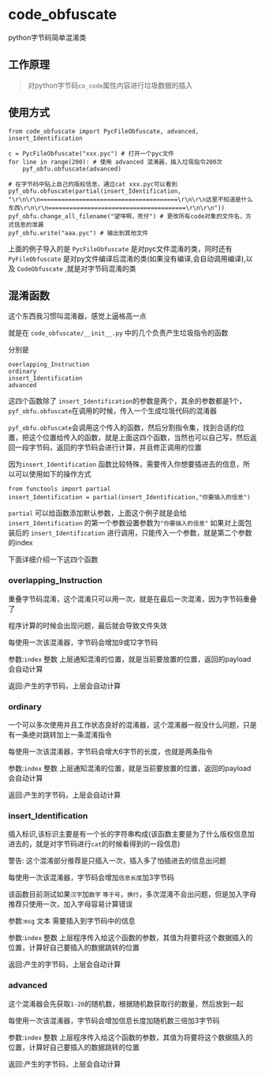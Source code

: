 # code_obfuscate

python字节码简单混淆类

## 工作原理
> 对python字节码`co_code`属性内容进行垃圾数据的插入

## 使用方式

    from code_obfuscate import PycFileObfuscate, advanced, insert_Identification
    
    c = PycFileObfuscate("xxx.pyc") # 打开一个pyc文件
    for line in range(200): # 使用 advanced 混淆器，插入垃圾指令200次
        pyf_obfu.obfuscate(advanced)
    
    # 在字节码中贴上自己的版权信息，通过cat xxx.pyc可以看到
    pyf_obfu.obfuscate(partial(insert_Identification, "\r\n\r\n=======================================\r\n\r\n这里不知道是什么东西\r\n\r\n=======================================\r\n\r\n"))
    pyf_obfu.change_all_filename("望咩啊，死仔") # 更改所有code对象的文件名，方式信息的泄漏
    pyf_obfu.write("aaa.pyc") # 输出到其他文件

上面的例子导入的是 `PycFileObfuscate` 是对pyc文件混淆的类，同时还有 `PyFileObfuscate` 是对py文件编译后混淆的类(如果没有编译,会自动调用编译),以及 `CodeObfuscate` ,就是对字节码混淆的类

## 混淆函数

这个东西我习惯叫混淆器，感觉上逼格高一点

就是在 `code_obfuscate/__init__.py` 中的几个负责产生垃圾指令的函数

分别是

    overlapping_Instruction
    ordinary
    insert_Identification
    advanced

这四个函数除了 `insert_Identification`的参数是两个，其余的参数都是1个，`pyf_obfu.obfuscate`在调用的时候，传入一个生成垃圾代码的混淆器

`pyf_obfu.obfuscate`会调用这个传入的函数，然后分割指令集，找到合适的位置，把这个位置给传入的函数，就是上面这四个函数，当然也可以自己写，然后返回一段字节码，返回的字节码会进行计算，并且修正调用的位置

因为`insert_Identification` 函数比较特殊，需要传入你想要插进去的信息，所以可以使用如下的操作方式

    from functools import partial
    insert_Identification = partial(insert_Identification,"你要插入的信息")

`partial` 可以给函数添加默认参数，上面这个例子就是会给`insert_Identification` 的第一个参数设置参数为`"你要插入的信息"` 如果对上面包装后的 `insert_Identification` 进行调用，只能传入一个参数，就是第二个参数的index

下面详细介绍一下这四个函数

### overlapping_Instruction

重叠字节码混淆，这个混淆只可以用一次，就是在最后一次混淆，因为字节码重叠了

程序计算的时候会出现问题，最后就会导致文件失效

每使用一次该混淆器，字节码会增加9或12字节码

参数:`index` 整数 上层通知混淆的位置，就是当前要放置的位置，返回的payload会自动计算

返回:产生的字节码，上层会自动计算

### ordinary
一个可以多次使用并且工作状态良好的混淆器，这个混淆器一般没什么问题，只是有一条绝对跳转加上一条混淆指令

每使用一次该混淆器，字节码会增大6字节的长度，也就是两条指令

参数:`index` 整数 上层通知混淆的位置，就是当前要放置的位置，返回的payload会自动计算

返回:产生的字节码，上层会自动计算

### insert_Identification

插入标识,该标识主要是有一个长的字符串构成(该函数主要是为了什么版权信息加进去的，就是对字节码进行`cat`的时候看得到的一段信息)


警告: 这个混淆部分推荐是只插入一次，插入多了怕插进去的信息出问题

每使用一次该混淆器，字节码会增加`信息长度`加3字节码

该函数目前测试如果`汉字`加`数字` `等于号`，`换行`，多次混淆不会出问题，但是加入字母推荐只使用一次，加入字母容易计算错误

参数:`msg` 文本 需要插入到字节码中的信息

参数:`index` 整数 上层程序传入给这个函数的参数，其值为将要将这个数据插入的位置，计算好自己要插入的数据跳转的位置

返回:产生的字节码，上层会自动计算

### advanced
这个混淆器会先获取`1-20`的随机数，根据随机数获取行的数量，然后放到一起

每使用一次该混淆器，字节码会增加信息长度加随机数三倍加3字节码

参数:`index` 整数 上层程序传入给这个函数的参数，其值为将要将这个数据插入的位置，计算好自己要插入的数据跳转的位置

返回:产生的字节码，上层会自动计算
